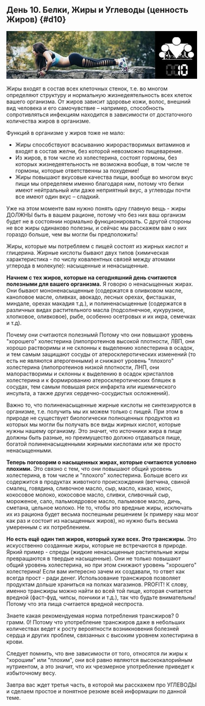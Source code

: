 ## День 10. Белки, Жиры и Углеводы (ценность Жиров) {#d10}

![](src/img/10.jpg)

Жиры входят в состав всех клеточных стенок, т.е. во многом определяют структуру и нормальную жизнедеятельность всех клеток вашего организма. От жиров зависит здоровье кожи, волос, внешний вид человека и его самочувствие – например, способность сопротивляться инфекциям находится в зависимости от достаточного количества жиров в организме. 

Функций в организме у жиров тоже не мало: 

- Жиры способствуют всасыванию жирорастворимых витаминов и входят в состав желчи, без которой невозможно пищеварение. 
- Из жиров, в том числе из холестерина, состоят гормоны, без которых жизнедеятельность не возможна вообще, в том числе те гормоны, которые ответственны за похудение! 
- Жиры повышают вкусовые качества пищи, вообще во многом вкус пищи мы определяем именно благодаря ним, потому что белки имеют нейтральный или даже неприятный вкус, а углеводы почти все имеют один вкус – сладкий. 

Уже на этом моменте вам нужно понять одну главную вещь - жиры ДОЛЖНЫ быть в вашем рационе, потому что без них ваш организм будет не в состоянии нормально функционировать. С другой стороны не все жиры одинаково полезны, и сейчас мы расскажем вам о них гораздо больше, чем вы могли бы предположить! 

Жиры, которые мы потребляем с пищей состоят из жирных кислот и глицерина. Жирные кислоты бывают двух типов (химическая характеристика - по числу ковалентных связей между атомами углерода в молекуле): насыщенные и ненасыщенные. 

**Начнем с тех жиров, которые на сегодняшний день считаются полезными для вашего организма.** Я говорю о ненасыщенных жирах. Они бывают мононенасыщенные (содержатся в оливковом масле, каноловое масле, оливках, авокадо, лесных орехах, фисташках, миндале, орехах макадия т.д.), и полиненасыщенные (содержатся в различных видах растительного масла (подсолнечное, кукурузное, хлопковое, оливковое), рыбе, особенно осетровых и их икра, семечках и т.д). 

Почему они считаются полезнымй Потому что они повышают уровень "хорошего" холестерина (липопротеинов высокой плотности, ЛВП, они хорошо растворимы и не склонны к выделению холестерина в осадок, и тем самым защищают сосуды от атеросклеротических изменений (то есть не являются атерогенными) и снижают уровень "плохого" холестерина (липопротеинов низкой плотности, ЛНП, они малорастворимы и склонны к выделению в осадок кристаллов холестерина и к формированию атеросклеротических бляшек в сосудах, тем самым повышая риск инфаркта или ишемического инсульта, а также других сердечно-сосудистых осложнений). 

Важно то, что полиненасыщенные жирные кислоты не синтезируются в организме, т.е. получить мы их можем только с пищей. При этом в природе не существует биологически полноценных продуктов из которых мы могли бы получать все виды жирных кислот, которые нужны нашему организму. Это значит, что источники жира в пище должны быть разные, но преимущество должно отдаваться пище, богатой полиненасыщенными жирными кислотами или же просто ненасыщенными. 

**Теперь поговорим о насыщенных жирах, которые считаются условно плохими.** Это связно с тем, что они повышают общий уровень холестерина, в том числе и "плохого" холестерина. Больше всего их содержится в продуктах животного происхождения (ветчина, свиной смалец, говядина, сливочное масло, сыр, масло, какао, кокос, кокосовое молоко, кокосовое масло, сливки, сливочный сыр, мороженое, сало, пальмоядровое масло, пальмовое масло, дичь, сметана, цельное молоко. Не то, чтобы это вредные жиры, исключать их из рациона будет весьма поспешным решением (к примеру наш мозг как раз и состоит из насыщенных жиров), но нужно быть весьма умеренным с их потреблением. 

**Но есть ещё один тип жиров, который хуже всех. Это трансжиры.** Это искусственно созданные жиры, которые не встречаются в природе. Яркий пример - спреды (жидкие ненасыщенные растительные жиры превращаются в твердые насыщенные). Они не только повышают общий уровень холестерина, но при этом снижают уровень "хорошего" холестерина! Если вам интересно зачем их создавали, то ответ как всегда прост - ради денег. Использование трансжиров позволяет продуктам дольше храниться на полках магазинов. PROFIT! К слову, именно трансжиры можно найти во всей той пище, которая считается вредной (фаст-фуд, чипсы, пончики и т.д.), так что будьте внимательны! Потому что эта пища считается вредной неспроста. 

Знаете какая рекомендуемая норма потребления трансжиров? 0 грамм. 0! Потому что употребление трансжиров даже в небольших количествах ведет к росту вероятности возникновения болезней сердца и других проблем, связанных с высоким уровнем холестирина в крови. 

Следует помнить, что вне зависимости от того, относятся ли жиры к "хорошим" или "плохим", они всё равно являются высококалорийным нутриентом, а это значит, что их чрезмерное употребление приведет к избыточному весу. 

Завтра вас ждет третья часть, в которой мы расскажем про УГЛЕВОДЫ и сделаем простое и понятное резюме всей информации по данной теме. 

